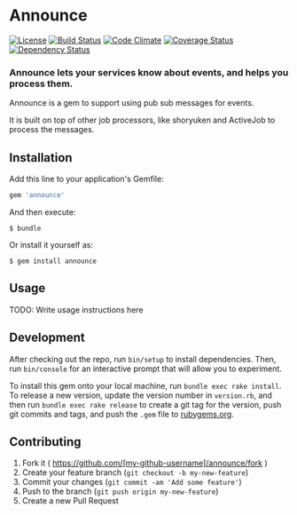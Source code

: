 # Announce

[![License](https://img.shields.io/badge/license-MIT-blue.svg)](http://opensource.org/licenses/MIT)
[![Build Status](https://travis-ci.org/PRX/announce.svg?branch=master)](https://travis-ci.org/PRX/announce)
[![Code Climate](https://codeclimate.com/github/PRX/announce/badges/gpa.svg)](https://codeclimate.com/github/PRX/announce)
[![Coverage Status](https://coveralls.io/repos/PRX/announce/badge.svg)](https://coveralls.io/r/PRX/announce)
[![Dependency Status](https://gemnasium.com/PRX/announce.svg)](https://gemnasium.com/PRX/announce)

### Announce lets your services know about events, and helps you process them.

Announce is a gem to support using pub sub messages for events.

It is built on top of other job processors, like shoryuken and ActiveJob to process the messages.

## Installation

Add this line to your application's Gemfile:

```ruby
gem 'announce'
```

And then execute:

    $ bundle

Or install it yourself as:

    $ gem install announce

## Usage

TODO: Write usage instructions here

## Development

After checking out the repo, run `bin/setup` to install dependencies. Then, run `bin/console` for an interactive prompt that will allow you to experiment.

To install this gem onto your local machine, run `bundle exec rake install`. To release a new version, update the version number in `version.rb`, and then run `bundle exec rake release` to create a git tag for the version, push git commits and tags, and push the `.gem` file to [rubygems.org](https://rubygems.org).

## Contributing

1. Fork it ( https://github.com/[my-github-username]/announce/fork )
2. Create your feature branch (`git checkout -b my-new-feature`)
3. Commit your changes (`git commit -am 'Add some feature'`)
4. Push to the branch (`git push origin my-new-feature`)
5. Create a new Pull Request
